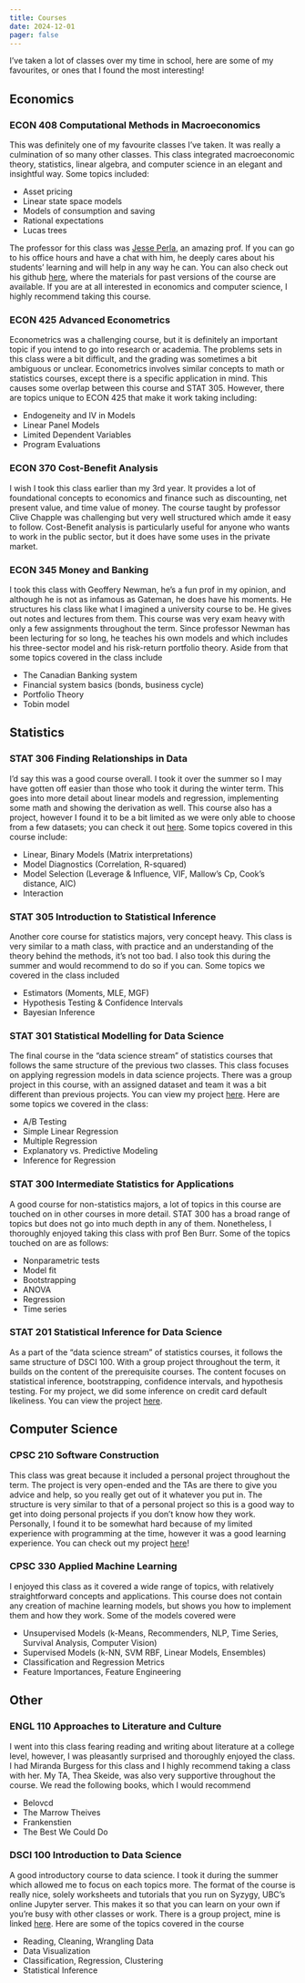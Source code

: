 ```yaml
---
title: Courses
date: 2024-12-01
pager: false
---
```


I’ve taken a lot of classes over my time in school, here are some of my favourites, or ones that I found the most interesting! 

## Economics
### ECON 408 Computational Methods in Macroeconomics
This was definitely one of my favourite classes I’ve taken. It was really a culmination of so many other classes. This class integrated macroeconomic theory, statistics, linear algebra, and computer science in an elegant and insightful way. Some topics included: 
- Asset pricing
- Linear state space models
- Models of consumption and saving
- Rational expectations
- Lucas trees

The professor for this class was [Jesse Perla](https://www.jesseperla.com/), an amazing prof. If you can go to his office hours and have a chat with him, he deeply cares about his students’ learning and will help in any way he can. You can also check out his github [here](https://github.com/jlperla), where the materials for past versions of the course are available. If you are at all interested in economics and computer science, I highly recommend taking this course.

### ECON 425 Advanced Econometrics
Econometrics was a challenging course, but it is definitely an important topic if you intend to go into research or academia. The problems sets in this class were a bit difficult, and the grading was sometimes a bit ambiguous or unclear. Econometrics involves similar concepts to math or statistics courses, except there is a specific application in mind. This causes some overlap between this course and STAT 305. However, there are topics unique to ECON 425 that make it work taking including:
- Endogeneity and IV in Models
- Linear Panel Models
- Limited Dependent Variables
- Program Evaluations

### ECON 370 Cost-Benefit Analysis
I wish I took this class earlier than my 3rd year. It provides a lot of foundational concepts to economics and finance such as discounting, net present value, and time value of money. The course taught by professor Clive Chapple was challenging but very well structured which amde it easy to follow. Cost-Benefit analysis is particularly useful for anyone who wants to work in the public sector, but it does have some uses in the private market.

### ECON 345 Money and Banking
I took this class with Geoffery Newman, he’s a fun prof in my opinion, and although he is not as infamous as Gateman, he does have his moments. He structures his class like what I imagined a university course to be. He gives out notes and lectures from them. This course was very exam heavy with only a few assignments throughout the term. Since professor Newman has been lecturing for so long, he teaches his own models and which includes his three-sector model and his risk-return portfolio theory. Aside from that some topics covered in the class include
- The Canadian Banking system
- Financial system basics (bonds, business cycle)
- Portfolio Theory
- Tobin model

## Statistics
 
### STAT 306 Finding Relationships in Data
I’d say this was a good course overall. I took it over the summer so I may have gotten off easier than those who took it during the winter term. This goes into more detail about linear models and regression, implementing some math and showing the derivation as well. This course also has a project, however I found it to be a bit limited as we were only able to choose from a few datasets; you can check it out [here](https://github.com/theqquach/sleep-efficiency-project). Some topics covered in this course include:
- Linear, Binary Models  (Matrix interpretations) 
- Model Diagnostics (Correlation, R-squared)
- Model Selection (Leverage & Influence, VIF, Mallow’s Cp, Cook’s distance, AIC)
- Interaction

### STAT 305 Introduction to Statistical Inference
Another core course for statistics majors, very concept heavy. This class is very similar to a math class, with practice and an understanding of the theory behind the methods, it’s not too bad. I also took this during the summer and would recommend to do so if you can. Some topics we covered in the class included
- Estimators (Moments, MLE, MGF)
- Hypothesis Testing & Confidence Intervals
- Bayesian Inference

### STAT 301 Statistical Modelling for Data Science
The final course in the “data science stream” of statistics courses that follows the same structure of the previous two classes. This class focuses on applying regression models in data science projects. There was a group project in this course, with an assigned dataset and team it was a bit different than previous projects. You can view my project [here](https://github.com/theqquach/income-prediction-project). Here are some topics we covered in the class:
- A/B Testing
- Simple Linear Regression
- Multiple Regression
- Explanatory vs. Predictive Modeling
- Inference for Regression

### STAT 300 Intermediate Statistics for Applications
A good course for non-statistics majors, a lot of topics in this course are touched on in other courses in more detail. STAT 300 has a broad range of topics but does not go into much depth in any of them. Nonetheless, I thoroughly enjoyed taking this class with prof Ben Burr. Some of the topics touched on are as follows:
- Nonparametric tests
- Model fit
- Bootstrapping
- ANOVA
- Regression
- Time series

### STAT 201 Statistical Inference for Data Science
As a part of the “data science stream” of statistics courses, it follows the same structure of DSCI 100. With a group project throughout the term, it builds on the content of the prerequisite courses. The content focuses on statistical inference, bootstrapping, confidence intervals, and hypothesis testing. For my project, we did some inference on credit card default likeliness. You can view the project [here](https://github.com/theqquach/stat201-project).

## Computer Science

### CPSC 210 Software Construction
This class was great because it included a personal project throughout the term. The project is very open-ended and the TAs are there to give you advice and help, so you really get out of it whatever you put in. The structure is very similar to that of a personal project so this is a good way to get into doing personal projects if you don’t know how they work. Personally, I found it to be somewhat hard because of my limited experience with programming at the time, however it was a good learning experience. You can check out my project [here](https://github.com/theqquach/SmartMuseMusicLibraryProject)!

### CPSC 330 Applied Machine Learning
I enjoyed this class as it covered a wide range of topics, with relatively straightforward concepts and applications. This course does not contain any creation of machine learning models, but shows you how to implement them and how they work. Some of the models covered were
- Unsupervised Models (k-Means, Recommenders, NLP, Time Series, Survival Analysis, Computer Vision)
- Supervised Models (k-NN, SVM RBF, Linear Models, Ensembles)
- Classification and Regression Metrics
- Feature Importances, Feature Engineering

## Other

### ENGL 110 Approaches to Literature and Culture
I went into this class fearing reading and writing about literature at a college level, however, I was pleasantly surprised and thoroughly enjoyed the class. I had Miranda Burgess for this class and I highly recommend taking a class with her. My TA, Thea Skeide, was also very supportive throughout the course. We read the following books, which I would recommend
- Belovcd
- The Marrow Theives
- Frankenstien
- The Best We Could Do

### DSCI 100 Introduction to Data Science
A good introductory course to data science. I took it during the summer which allowed me to focus on each topics more. The format of the course is really nice, solely worksheets and tutorials that you run on Syzygy, UBC’s online Jupyter server. This makes it so that you can learn on your own if you’re busy with other classes or work. There is a group project, mine is linked [here](https://github.com/theqquach/dsci100-project). Here are some of the topics covered in the course
- Reading, Cleaning, Wrangling Data
- Data Visualization
- Classification, Regression, Clustering
- Statistical Inference
